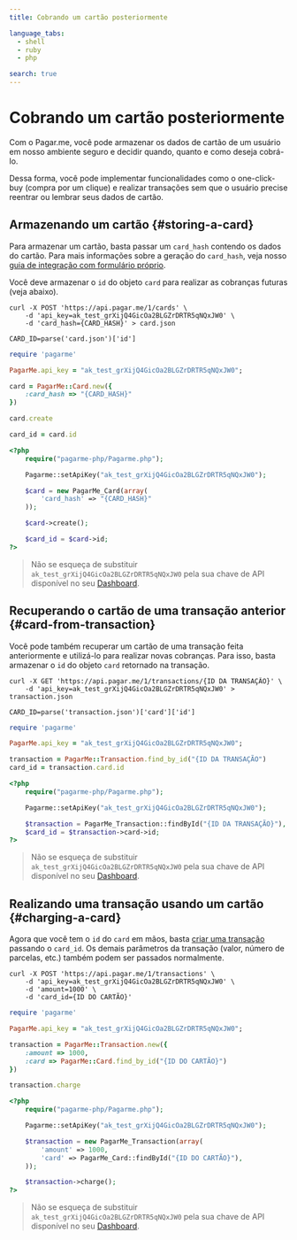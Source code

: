 ```yaml
---
title: Cobrando um cartão posteriormente

language_tabs:
  - shell
  - ruby
  - php

search: true
---
```


# Cobrando um cartão posteriormente

Com o Pagar.me, você pode armazenar os dados de cartão de um usuário em nosso
ambiente seguro e decidir quando, quanto e como deseja cobrá-lo.

Dessa forma, você pode implementar funcionalidades como o one-click-buy (compra
por um clique) e realizar transações sem que o usuário precise reentrar ou
lembrar seus dados de cartão.

## Armazenando um cartão {#storing-a-card}

Para armazenar um cartão, basta passar um `card_hash` contendo os dados do
cartão. Para mais informações sobre a geração do `card_hash`, veja nosso [guia
de integração com formulário próprio](custom_form.html). 

Você deve armazenar o `id` do objeto `card` para realizar as cobranças futuras
(veja abaixo).

```shell
curl -X POST 'https://api.pagar.me/1/cards' \
    -d 'api_key=ak_test_grXijQ4GicOa2BLGZrDRTR5qNQxJW0' \
    -d 'card_hash={CARD_HASH}' > card.json

CARD_ID=parse('card.json')['id']
```

```ruby
require 'pagarme'

PagarMe.api_key = "ak_test_grXijQ4GicOa2BLGZrDRTR5qNQxJW0";

card = PagarMe::Card.new({
    :card_hash => "{CARD_HASH}"
})

card.create

card_id = card.id
```

```php
<?php
	require("pagarme-php/Pagarme.php");

	Pagarme::setApiKey("ak_test_grXijQ4GicOa2BLGZrDRTR5qNQxJW0");

	$card = new PagarMe_Card(array(
		'card_hash' => "{CARD_HASH}"
	));

	$card->create();

	$card_id = $card->id;
?>
```

> Não se esqueça de substituir `ak_test_grXijQ4GicOa2BLGZrDRTR5qNQxJW0` pela
> sua chave de API disponível no seu [Dashboard](https://dashboard.pagar.me/).

## Recuperando o cartão de uma transação anterior {#card-from-transaction}

Você pode também recuperar um cartão de uma transação feita anteriormente e
utilizá-lo para realizar novas cobranças. Para isso, basta armazenar o `id` do
objeto `card` retornado na transação.

```shell
curl -X GET 'https://api.pagar.me/1/transactions/{ID DA TRANSAÇÃO}' \
    -d 'api_key=ak_test_grXijQ4GicOa2BLGZrDRTR5qNQxJW0' > transaction.json

CARD_ID=parse('transaction.json')['card']['id']
```

```ruby
require 'pagarme'

PagarMe.api_key = "ak_test_grXijQ4GicOa2BLGZrDRTR5qNQxJW0";

transaction = PagarMe::Transaction.find_by_id("{ID DA TRANSAÇÃO")
card_id = transaction.card.id
```

```php
<?php
	require("pagarme-php/Pagarme.php");

	Pagarme::setApiKey("ak_test_grXijQ4GicOa2BLGZrDRTR5qNQxJW0");

	$transaction = PagarMe_Transaction::findById("{ID DA TRANSAÇÃO}"),
	$card_id = $transaction->card->id;
?>
```

> Não se esqueça de substituir `ak_test_grXijQ4GicOa2BLGZrDRTR5qNQxJW0` pela
> sua chave de API disponível no seu [Dashboard](https://dashboard.pagar.me/).

## Realizando uma transação usando um cartão {#charging-a-card}

Agora que você tem o `id` do `card` em mãos, basta [criar uma
transação](custom_form) passando o `card_id`. Os demais parâmetros da
transação (valor, número de parcelas, etc.) também podem ser passados
normalmente.

```shell
curl -X POST 'https://api.pagar.me/1/transactions' \
    -d 'api_key=ak_test_grXijQ4GicOa2BLGZrDRTR5qNQxJW0' \
    -d 'amount=1000' \
    -d 'card_id={ID DO CARTÃO}'
```

```ruby
require 'pagarme'

PagarMe.api_key = "ak_test_grXijQ4GicOa2BLGZrDRTR5qNQxJW0";

transaction = PagarMe::Transaction.new({
	:amount => 1000,
	:card => PagarMe::Card.find_by_id("{ID DO CARTÃO}")
})

transaction.charge
```

```php
<?php
	require("pagarme-php/Pagarme.php");

	Pagarme::setApiKey("ak_test_grXijQ4GicOa2BLGZrDRTR5qNQxJW0");

	$transaction = new PagarMe_Transaction(array(
		'amount' => 1000,
		'card' => PagarMe_Card::findById("{ID DO CARTÃO}"),
	));

	$transaction->charge();
?>
```

> Não se esqueça de substituir `ak_test_grXijQ4GicOa2BLGZrDRTR5qNQxJW0` pela
> sua chave de API disponível no seu [Dashboard](https://dashboard.pagar.me/).
